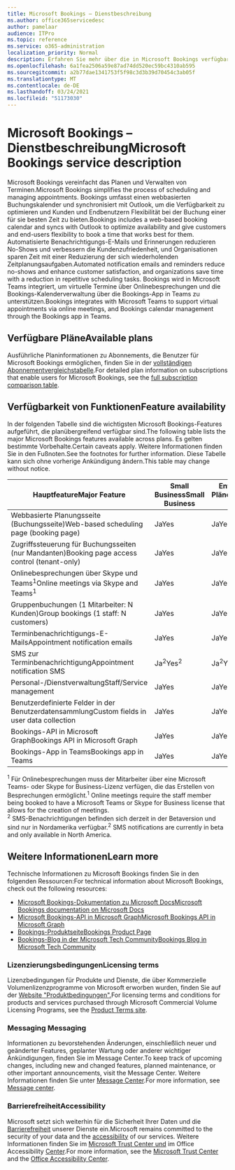 ```yaml
---
title: Microsoft Bookings – Dienstbeschreibung
ms.author: office365servicedesc
author: pamelaar
audience: ITPro
ms.topic: reference
ms.service: o365-administration
localization_priority: Normal
description: Erfahren Sie mehr über die in Microsoft Bookings verfügbaren Planoptionen und Features.
ms.openlocfilehash: 6a1fea2506a59e87ad74dd520ec59bc4310ab595
ms.sourcegitcommit: a2b77dae1341753f5f98c3d3b39d70454c3ab05f
ms.translationtype: MT
ms.contentlocale: de-DE
ms.lasthandoff: 03/24/2021
ms.locfileid: "51173030"
---
```

# <a name="microsoft-bookings-service-description"></a><span data-ttu-id="4d935-103">Microsoft Bookings – Dienstbeschreibung</span><span class="sxs-lookup"><span data-stu-id="4d935-103">Microsoft Bookings service description</span></span>

<span data-ttu-id="4d935-104">Microsoft Bookings vereinfacht das Planen und Verwalten von Terminen.</span><span class="sxs-lookup"><span data-stu-id="4d935-104">Microsoft Bookings simplifies the process of scheduling and managing appointments.</span></span> <span data-ttu-id="4d935-105">Bookings umfasst einen webbasierten Buchungskalender und synchronisiert mit Outlook, um die Verfügbarkeit zu optimieren und Kunden und Endbenutzern Flexibilität bei der Buchung einer für sie besten Zeit zu bieten.</span><span class="sxs-lookup"><span data-stu-id="4d935-105">Bookings includes a web-based booking calendar and syncs with Outlook to optimize availability and give customers and end-users flexibility to book a time that works best for them.</span></span> <span data-ttu-id="4d935-106">Automatisierte Benachrichtigungs-E-Mails und Erinnerungen reduzieren No-Shows und verbessern die Kundenzufriedenheit, und Organisationen sparen Zeit mit einer Reduzierung der sich wiederholenden Zeitplanungsaufgaben.</span><span class="sxs-lookup"><span data-stu-id="4d935-106">Automated notification emails and reminders reduce no-shows and enhance customer satisfaction, and organizations save time with a reduction in repetitive scheduling tasks.</span></span> <span data-ttu-id="4d935-107">Bookings wird in Microsoft Teams integriert, um virtuelle Termine über Onlinebesprechungen und die Bookings-Kalenderverwaltung über die Bookings-App in Teams zu unterstützen.</span><span class="sxs-lookup"><span data-stu-id="4d935-107">Bookings integrates with Microsoft Teams to support virtual appointments via online meetings, and Bookings calendar management through the Bookings app in Teams.</span></span>

## <a name="available-plans"></a><span data-ttu-id="4d935-108">Verfügbare Pläne</span><span class="sxs-lookup"><span data-stu-id="4d935-108">Available plans</span></span>

<span data-ttu-id="4d935-109">Ausführliche Planinformationen zu Abonnements, die Benutzer für Microsoft Bookings ermöglichen, finden Sie in der  [vollständigen Abonnementvergleichstabelle](https://go.microsoft.com/fwlink/?linkid=2139145).</span><span class="sxs-lookup"><span data-stu-id="4d935-109">For detailed plan information on subscriptions that enable users for Microsoft Bookings, see the  [full subscription comparison table](https://go.microsoft.com/fwlink/?linkid=2139145).</span></span>

## <a name="feature-availability"></a><span data-ttu-id="4d935-110">Verfügbarkeit von Funktionen</span><span class="sxs-lookup"><span data-stu-id="4d935-110">Feature availability</span></span>

<span data-ttu-id="4d935-111">In der folgenden Tabelle sind die wichtigsten Microsoft Bookings-Features aufgeführt, die planübergreifend verfügbar sind.</span><span class="sxs-lookup"><span data-stu-id="4d935-111">The following table lists the major Microsoft Bookings features available across plans.</span></span> <span data-ttu-id="4d935-112">Es gelten bestimmte Vorbehalte.</span><span class="sxs-lookup"><span data-stu-id="4d935-112">Certain caveats apply.</span></span> <span data-ttu-id="4d935-113">Weitere Informationen finden Sie in den Fußnoten.</span><span class="sxs-lookup"><span data-stu-id="4d935-113">See the footnotes for further information.</span></span> <span data-ttu-id="4d935-114">Diese Tabelle kann sich ohne vorherige Ankündigung ändern.</span><span class="sxs-lookup"><span data-stu-id="4d935-114">This table may change without notice.</span></span>

| <span data-ttu-id="4d935-115">Hauptfeature</span><span class="sxs-lookup"><span data-stu-id="4d935-115">Major Feature</span></span> | <span data-ttu-id="4d935-116">Small Business</span><span class="sxs-lookup"><span data-stu-id="4d935-116">Small Business</span></span> | <span data-ttu-id="4d935-117">Enterprise-Pläne</span><span class="sxs-lookup"><span data-stu-id="4d935-117">Enterprise plans</span></span> | <span data-ttu-id="4d935-118">GCC</span><span class="sxs-lookup"><span data-stu-id="4d935-118">GCC</span></span> | <span data-ttu-id="4d935-119">GCC – hoch</span><span class="sxs-lookup"><span data-stu-id="4d935-119">GCC-High</span></span> | <span data-ttu-id="4d935-120">DOD</span><span class="sxs-lookup"><span data-stu-id="4d935-120">DOD</span></span> | <span data-ttu-id="4d935-121">Bildung</span><span class="sxs-lookup"><span data-stu-id="4d935-121">Education</span></span> |
| --- | --- | --- | --- | --- | --- | --- |
| <span data-ttu-id="4d935-122">Webbasierte Planungsseite (Buchungsseite)</span><span class="sxs-lookup"><span data-stu-id="4d935-122">Web-based scheduling page (booking page)</span></span> | <span data-ttu-id="4d935-123">Ja</span><span class="sxs-lookup"><span data-stu-id="4d935-123">Yes</span></span> | <span data-ttu-id="4d935-124">Ja</span><span class="sxs-lookup"><span data-stu-id="4d935-124">Yes</span></span> | <span data-ttu-id="4d935-125">Ja</span><span class="sxs-lookup"><span data-stu-id="4d935-125">Yes</span></span> | <span data-ttu-id="4d935-126">Nein</span><span class="sxs-lookup"><span data-stu-id="4d935-126">No</span></span> | <span data-ttu-id="4d935-127">Nein</span><span class="sxs-lookup"><span data-stu-id="4d935-127">No</span></span> | <span data-ttu-id="4d935-128">Ja</span><span class="sxs-lookup"><span data-stu-id="4d935-128">Yes</span></span> |
| <span data-ttu-id="4d935-129">Zugriffssteuerung für Buchungsseiten (nur Mandanten)</span><span class="sxs-lookup"><span data-stu-id="4d935-129">Booking page access control (tenant-only)</span></span> | <span data-ttu-id="4d935-130">Ja</span><span class="sxs-lookup"><span data-stu-id="4d935-130">Yes</span></span> | <span data-ttu-id="4d935-131">Ja</span><span class="sxs-lookup"><span data-stu-id="4d935-131">Yes</span></span> | <span data-ttu-id="4d935-132">Ja</span><span class="sxs-lookup"><span data-stu-id="4d935-132">Yes</span></span> | <span data-ttu-id="4d935-133">Nein</span><span class="sxs-lookup"><span data-stu-id="4d935-133">No</span></span> | <span data-ttu-id="4d935-134">Nein</span><span class="sxs-lookup"><span data-stu-id="4d935-134">No</span></span> | <span data-ttu-id="4d935-135">Ja</span><span class="sxs-lookup"><span data-stu-id="4d935-135">Yes</span></span> |
| <span data-ttu-id="4d935-136">Onlinebesprechungen über Skype und Teams<sup>1</sup></span><span class="sxs-lookup"><span data-stu-id="4d935-136">Online meetings via Skype and Teams<sup>1</sup></span></span> <br/> | <span data-ttu-id="4d935-137">Ja</span><span class="sxs-lookup"><span data-stu-id="4d935-137">Yes</span></span> | <span data-ttu-id="4d935-138">Ja</span><span class="sxs-lookup"><span data-stu-id="4d935-138">Yes</span></span> | <span data-ttu-id="4d935-139">Ja</span><span class="sxs-lookup"><span data-stu-id="4d935-139">Yes</span></span> | <span data-ttu-id="4d935-140">Nein</span><span class="sxs-lookup"><span data-stu-id="4d935-140">No</span></span> | <span data-ttu-id="4d935-141">Nein</span><span class="sxs-lookup"><span data-stu-id="4d935-141">No</span></span> | <span data-ttu-id="4d935-142">Ja</span><span class="sxs-lookup"><span data-stu-id="4d935-142">Yes</span></span> |
| <span data-ttu-id="4d935-143">Gruppenbuchungen (1 Mitarbeiter: N Kunden)</span><span class="sxs-lookup"><span data-stu-id="4d935-143">Group bookings (1 staff: N customers)</span></span> | <span data-ttu-id="4d935-144">Ja</span><span class="sxs-lookup"><span data-stu-id="4d935-144">Yes</span></span> | <span data-ttu-id="4d935-145">Ja</span><span class="sxs-lookup"><span data-stu-id="4d935-145">Yes</span></span> | <span data-ttu-id="4d935-146">Ja</span><span class="sxs-lookup"><span data-stu-id="4d935-146">Yes</span></span> | <span data-ttu-id="4d935-147">Nein</span><span class="sxs-lookup"><span data-stu-id="4d935-147">No</span></span> | <span data-ttu-id="4d935-148">Nein</span><span class="sxs-lookup"><span data-stu-id="4d935-148">No</span></span> | <span data-ttu-id="4d935-149">Ja</span><span class="sxs-lookup"><span data-stu-id="4d935-149">Yes</span></span> |
| <span data-ttu-id="4d935-150">Terminbenachrichtigungs-E-Mails</span><span class="sxs-lookup"><span data-stu-id="4d935-150">Appointment notification emails</span></span> | <span data-ttu-id="4d935-151">Ja</span><span class="sxs-lookup"><span data-stu-id="4d935-151">Yes</span></span> | <span data-ttu-id="4d935-152">Ja</span><span class="sxs-lookup"><span data-stu-id="4d935-152">Yes</span></span> | <span data-ttu-id="4d935-153">Ja</span><span class="sxs-lookup"><span data-stu-id="4d935-153">Yes</span></span> | <span data-ttu-id="4d935-154">Nein</span><span class="sxs-lookup"><span data-stu-id="4d935-154">No</span></span> | <span data-ttu-id="4d935-155">Nein</span><span class="sxs-lookup"><span data-stu-id="4d935-155">No</span></span> | <span data-ttu-id="4d935-156">Ja</span><span class="sxs-lookup"><span data-stu-id="4d935-156">Yes</span></span> |
| <span data-ttu-id="4d935-157">SMS zur Terminbenachrichtigung</span><span class="sxs-lookup"><span data-stu-id="4d935-157">Appointment notification SMS</span></span> | <span data-ttu-id="4d935-158">Ja<sup>2</sup></span><span class="sxs-lookup"><span data-stu-id="4d935-158">Yes<sup>2</sup></span></span> <br/> | <span data-ttu-id="4d935-159">Ja<sup>2</sup></span><span class="sxs-lookup"><span data-stu-id="4d935-159">Yes<sup>2</sup></span></span> <br/> | <span data-ttu-id="4d935-160">Ja<sup>2</sup></span><span class="sxs-lookup"><span data-stu-id="4d935-160">Yes<sup>2</sup></span></span> <br/> | <span data-ttu-id="4d935-161">Nein</span><span class="sxs-lookup"><span data-stu-id="4d935-161">No</span></span> | <span data-ttu-id="4d935-162">Nein</span><span class="sxs-lookup"><span data-stu-id="4d935-162">No</span></span> | <span data-ttu-id="4d935-163">Ja</span><span class="sxs-lookup"><span data-stu-id="4d935-163">Yes</span></span> |
| <span data-ttu-id="4d935-164">Personal-/Dienstverwaltung</span><span class="sxs-lookup"><span data-stu-id="4d935-164">Staff/Service management</span></span> | <span data-ttu-id="4d935-165">Ja</span><span class="sxs-lookup"><span data-stu-id="4d935-165">Yes</span></span> | <span data-ttu-id="4d935-166">Ja</span><span class="sxs-lookup"><span data-stu-id="4d935-166">Yes</span></span> | <span data-ttu-id="4d935-167">Ja</span><span class="sxs-lookup"><span data-stu-id="4d935-167">Yes</span></span> | <span data-ttu-id="4d935-168">Nein</span><span class="sxs-lookup"><span data-stu-id="4d935-168">No</span></span> | <span data-ttu-id="4d935-169">Nein</span><span class="sxs-lookup"><span data-stu-id="4d935-169">No</span></span> | <span data-ttu-id="4d935-170">Ja</span><span class="sxs-lookup"><span data-stu-id="4d935-170">Yes</span></span> |
| <span data-ttu-id="4d935-171">Benutzerdefinierte Felder in der Benutzerdatensammlung</span><span class="sxs-lookup"><span data-stu-id="4d935-171">Custom fields in user data collection</span></span> | <span data-ttu-id="4d935-172">Ja</span><span class="sxs-lookup"><span data-stu-id="4d935-172">Yes</span></span> | <span data-ttu-id="4d935-173">Ja</span><span class="sxs-lookup"><span data-stu-id="4d935-173">Yes</span></span> | <span data-ttu-id="4d935-174">Ja</span><span class="sxs-lookup"><span data-stu-id="4d935-174">Yes</span></span> | <span data-ttu-id="4d935-175">Nein</span><span class="sxs-lookup"><span data-stu-id="4d935-175">No</span></span> | <span data-ttu-id="4d935-176">Nein</span><span class="sxs-lookup"><span data-stu-id="4d935-176">No</span></span> | <span data-ttu-id="4d935-177">Ja</span><span class="sxs-lookup"><span data-stu-id="4d935-177">Yes</span></span> |
| <span data-ttu-id="4d935-178">Bookings-API in Microsoft Graph</span><span class="sxs-lookup"><span data-stu-id="4d935-178">Bookings API in Microsoft Graph</span></span> | <span data-ttu-id="4d935-179">Ja</span><span class="sxs-lookup"><span data-stu-id="4d935-179">Yes</span></span> | <span data-ttu-id="4d935-180">Ja</span><span class="sxs-lookup"><span data-stu-id="4d935-180">Yes</span></span> | <span data-ttu-id="4d935-181">Nein</span><span class="sxs-lookup"><span data-stu-id="4d935-181">No</span></span> | <span data-ttu-id="4d935-182">Nein</span><span class="sxs-lookup"><span data-stu-id="4d935-182">No</span></span> | <span data-ttu-id="4d935-183">Nein</span><span class="sxs-lookup"><span data-stu-id="4d935-183">No</span></span> | <span data-ttu-id="4d935-184">Ja</span><span class="sxs-lookup"><span data-stu-id="4d935-184">Yes</span></span> |
| <span data-ttu-id="4d935-185">Bookings-App in Teams</span><span class="sxs-lookup"><span data-stu-id="4d935-185">Bookings app in Teams</span></span> | <span data-ttu-id="4d935-186">Ja</span><span class="sxs-lookup"><span data-stu-id="4d935-186">Yes</span></span> | <span data-ttu-id="4d935-187">Ja</span><span class="sxs-lookup"><span data-stu-id="4d935-187">Yes</span></span> | <span data-ttu-id="4d935-188">Nein</span><span class="sxs-lookup"><span data-stu-id="4d935-188">No</span></span> | <span data-ttu-id="4d935-189">Nein</span><span class="sxs-lookup"><span data-stu-id="4d935-189">No</span></span> | <span data-ttu-id="4d935-190">Nein</span><span class="sxs-lookup"><span data-stu-id="4d935-190">No</span></span> | <span data-ttu-id="4d935-191">Ja</span><span class="sxs-lookup"><span data-stu-id="4d935-191">Yes</span></span> |

<span data-ttu-id="4d935-192"><sup>1</sup> Für Onlinebesprechungen muss der Mitarbeiter über eine Microsoft Teams- oder Skype for Business-Lizenz verfügen, die das Erstellen von Besprechungen ermöglicht.</span><span class="sxs-lookup"><span data-stu-id="4d935-192"><sup>1</sup> Online meetings require the staff member being booked to have a Microsoft Teams or Skype for Business license that allows for the creation of meetings.</span></span>
<br/><span data-ttu-id="4d935-193"><sup>2</sup> SMS-Benachrichtigungen befinden sich derzeit in der Betaversion und sind nur in Nordamerika verfügbar.</span><span class="sxs-lookup"><span data-stu-id="4d935-193"><sup>2</sup> SMS notifications are currently in beta and only available in North America.</span></span>

## <a name="learn-more"></a><span data-ttu-id="4d935-194">Weitere Informationen</span><span class="sxs-lookup"><span data-stu-id="4d935-194">Learn more</span></span>

<span data-ttu-id="4d935-195">Technische Informationen zu Microsoft Bookings finden Sie in den folgenden Ressourcen:</span><span class="sxs-lookup"><span data-stu-id="4d935-195">For technical information about Microsoft Bookings, check out the following resources:</span></span>

- [<span data-ttu-id="4d935-196">Microsoft Bookings-Dokumentation zu Microsoft Docs</span><span class="sxs-lookup"><span data-stu-id="4d935-196">Microsoft Bookings documentation on Microsoft Docs</span></span>](/microsoft-365/bookings/bookings-overview?view=o365-worldwide)
- [<span data-ttu-id="4d935-197">Microsoft Bookings-API in Microsoft Graph</span><span class="sxs-lookup"><span data-stu-id="4d935-197">Microsoft Bookings API in Microsoft Graph</span></span>](/graph/api/resources/booking-api-overview?view=graph-rest-beta)
- [<span data-ttu-id="4d935-198">Bookings-Produktseite</span><span class="sxs-lookup"><span data-stu-id="4d935-198">Bookings Product Page</span></span>](https://www.microsoft.com/microsoft-365/business/scheduling-and-booking-app)
- [<span data-ttu-id="4d935-199">Bookings-Blog in der Microsoft Tech Community</span><span class="sxs-lookup"><span data-stu-id="4d935-199">Bookings Blog in Microsoft Tech Community</span></span>](https://techcommunity.microsoft.com/t5/microsoft-bookings-blog/bg-p/Office365BusinessAppsBlog)

### <a name="licensing-terms"></a><span data-ttu-id="4d935-200">Lizenzierungsbedingungen</span><span class="sxs-lookup"><span data-stu-id="4d935-200">Licensing terms</span></span>

<span data-ttu-id="4d935-201">Lizenzbedingungen für Produkte und Dienste, die über Kommerzielle Volumenlizenzprogramme von Microsoft erworben wurden, finden Sie auf der [Website "Produktbedingungen".](https://www.microsoft.com/microsoft-365)</span><span class="sxs-lookup"><span data-stu-id="4d935-201">For licensing terms and conditions for products and services purchased through Microsoft Commercial Volume Licensing Programs, see the [Product Terms site](https://www.microsoft.com/microsoft-365).</span></span>

### <a name="messaging"></a><span data-ttu-id="4d935-202">Messaging </span><span class="sxs-lookup"><span data-stu-id="4d935-202">Messaging</span></span>

<span data-ttu-id="4d935-203">Informationen zu bevorstehenden Änderungen, einschließlich neuer und geänderter Features, geplanter Wartung oder anderer wichtiger Ankündigungen, finden Sie im Message Center.</span><span class="sxs-lookup"><span data-stu-id="4d935-203">To keep track of upcoming changes, including new and changed features, planned maintenance, or other important announcements, visit the Message Center.</span></span> <span data-ttu-id="4d935-204">Weitere Informationen finden Sie unter [Message Center](/microsoft-365/admin/manage/message-center).</span><span class="sxs-lookup"><span data-stu-id="4d935-204">For more information, see [Message center](/microsoft-365/admin/manage/message-center).</span></span>

### <a name="accessibility"></a><span data-ttu-id="4d935-205">Barrierefreiheit</span><span class="sxs-lookup"><span data-stu-id="4d935-205">Accessibility</span></span>

<span data-ttu-id="4d935-206">Microsoft setzt sich weiterhin für die Sicherheit Ihrer Daten und die [Barrierefreiheit](https://www.microsoft.com/trust-center/compliance/accessibility) unserer Dienste ein.</span><span class="sxs-lookup"><span data-stu-id="4d935-206">Microsoft remains committed to the security of your data and the [accessibility](https://www.microsoft.com/trust-center/compliance/accessibility) of our services.</span></span> <span data-ttu-id="4d935-207">Weitere Informationen finden Sie im [Microsoft Trust Center und](https://www.microsoft.com/trust-center) im Office Accessibility [Center](https://support.office.com/article/ecab0fcf-d143-4fe8-a2ff-6cd596bddc6d).</span><span class="sxs-lookup"><span data-stu-id="4d935-207">For more information, see the [Microsoft Trust Center](https://www.microsoft.com/trust-center) and the [Office Accessibility Center](https://support.office.com/article/ecab0fcf-d143-4fe8-a2ff-6cd596bddc6d).</span></span>